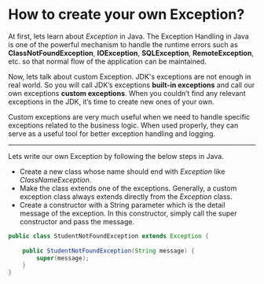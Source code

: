# How to create your own Exception?

At first, lets learn about *Exception* in Java. The Exception Handling in Java is one of the powerful mechanism to handle the runtime errors such as **ClassNotFoundException**, **IOException**, **SQLException**, **RemoteException**, etc. so that normal flow of the application can be maintained.

Now, lets talk about custom Exception. JDK's exceptions are not enough in real world. So you will call JDK’s exceptions **built-in exceptions** and call our own exceptions **custom exceptions**. When you couldn’t find any relevant exceptions in the JDK, it’s time to create new ones of your own.

Custom exceptions are very much useful when we need to handle specific exceptions related to the business logic. When used properly, they can serve as a useful tool for better exception handling and logging.

---

Lets write our own Exception by following the below steps in Java.

+ Create a new class whose name should end with *Exception* like *ClassNameException*.
+ Make the class extends one of the exceptions. Generally, a custom exception class always extends directly from the *Exception* class.
+ Create a constructor with a String parameter which is the detail message of the exception. In this constructor, simply call the super constructor and pass the message.

```Java
public class StudentNotFoundException extends Exception {
 
    public StudentNotFoundException(String message) {
        super(message);
    }
}
```
